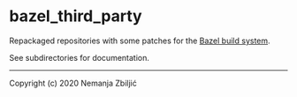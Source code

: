 # bazel_third_party

Repackaged repositories with some patches for the [Bazel build system](https://bazel.build/).

See subdirectories for documentation.

---

Copyright (c) 2020 Nemanja Zbiljić
